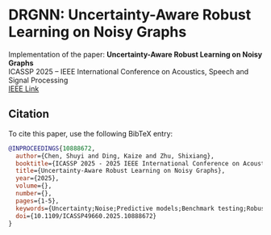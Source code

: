 # DRGNN: Uncertainty-Aware Robust Learning on Noisy Graphs

Implementation of the paper: 
**Uncertainty-Aware Robust Learning on Noisy Graphs**    
ICASSP 2025 – IEEE International Conference on Acoustics, Speech and Signal Processing  
[IEEE Link](https://doi.org/10.1109/ICASSP49660.2025.10888672)

## Citation

To cite this paper, use the following BibTeX entry:

```bibtex
@INPROCEEDINGS{10888672,
  author={Chen, Shuyi and Ding, Kaize and Zhu, Shixiang},
  booktitle={ICASSP 2025 - 2025 IEEE International Conference on Acoustics, Speech and Signal Processing (ICASSP)}, 
  title={Uncertainty-Aware Robust Learning on Noisy Graphs}, 
  year={2025},
  volume={},
  number={},
  pages={1-5},
  keywords={Uncertainty;Noise;Predictive models;Benchmark testing;Robustness;Graph neural networks;Data models;Noise measurement;Speech processing;Optimization;Graph Neural Networks;Noisy Graphs;Distributionally Robust Optimization},
  doi={10.1109/ICASSP49660.2025.10888672}
}
